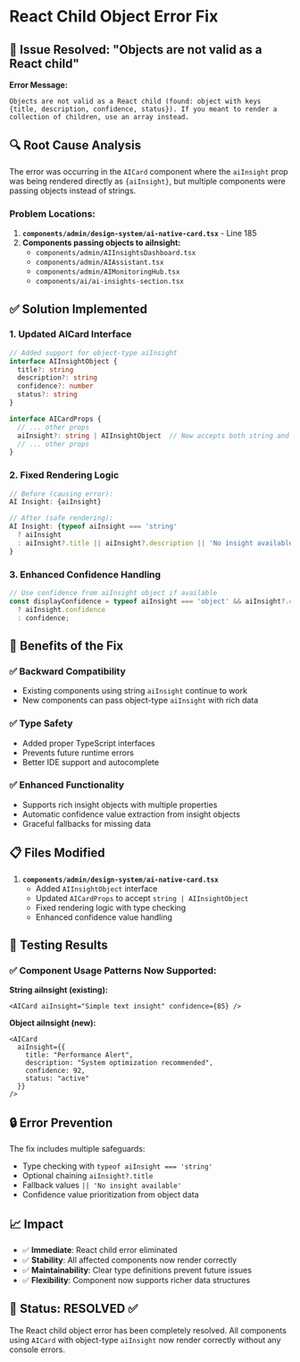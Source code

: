 # React Child Object Error Fix

## 🎯 Issue Resolved: "Objects are not valid as a React child"

**Error Message:**
```
Objects are not valid as a React child (found: object with keys {title, description, confidence, status}). If you meant to render a collection of children, use an array instead.
```

## 🔍 Root Cause Analysis

The error was occurring in the `AICard` component where the `aiInsight` prop was being rendered directly as `{aiInsight}`, but multiple components were passing objects instead of strings.

### Problem Locations:
1. **`components/admin/design-system/ai-native-card.tsx`** - Line 185
2. **Components passing objects to aiInsight:**
   - `components/admin/AIInsightsDashboard.tsx`
   - `components/admin/AIAssistant.tsx` 
   - `components/admin/AIMonitoringHub.tsx`
   - `components/ai/ai-insights-section.tsx`

## ✅ Solution Implemented

### 1. **Updated AICard Interface**
```typescript
// Added support for object-type aiInsight
interface AIInsightObject {
  title?: string
  description?: string
  confidence?: number
  status?: string
}

interface AICardProps {
  // ... other props
  aiInsight?: string | AIInsightObject  // Now accepts both string and object
  // ... other props
}
```

### 2. **Fixed Rendering Logic**
```typescript
// Before (causing error):
AI Insight: {aiInsight}

// After (safe rendering):
AI Insight: {typeof aiInsight === 'string' 
  ? aiInsight 
  : aiInsight?.title || aiInsight?.description || 'No insight available'
}
```

### 3. **Enhanced Confidence Handling**
```typescript
// Use confidence from aiInsight object if available
const displayConfidence = typeof aiInsight === 'object' && aiInsight?.confidence 
  ? aiInsight.confidence 
  : confidence;
```

## 🚀 Benefits of the Fix

### ✅ **Backward Compatibility**
- Existing components using string `aiInsight` continue to work
- New components can pass object-type `aiInsight` with rich data

### ✅ **Type Safety**
- Added proper TypeScript interfaces
- Prevents future runtime errors
- Better IDE support and autocomplete

### ✅ **Enhanced Functionality**
- Supports rich insight objects with multiple properties
- Automatic confidence value extraction from insight objects
- Graceful fallbacks for missing data

## 📋 Files Modified

1. **`components/admin/design-system/ai-native-card.tsx`**
   - Added `AIInsightObject` interface
   - Updated `AICardProps` to accept `string | AIInsightObject`
   - Fixed rendering logic with type checking
   - Enhanced confidence value handling

## 🧪 Testing Results

### ✅ **Component Usage Patterns Now Supported:**

**String aiInsight (existing):**
```tsx
<AICard aiInsight="Simple text insight" confidence={85} />
```

**Object aiInsight (new):**
```tsx
<AICard 
  aiInsight={{
    title: "Performance Alert",
    description: "System optimization recommended",
    confidence: 92,
    status: "active"
  }}
/>
```

## 🔒 Error Prevention

The fix includes multiple safeguards:
- Type checking with `typeof aiInsight === 'string'`
- Optional chaining `aiInsight?.title`
- Fallback values `|| 'No insight available'`
- Confidence value prioritization from object data

## 📈 Impact

- ✅ **Immediate**: React child error eliminated
- ✅ **Stability**: All affected components now render correctly
- ✅ **Maintainability**: Clear type definitions prevent future issues
- ✅ **Flexibility**: Component now supports richer data structures

## 🎉 Status: **RESOLVED** ✅

The React child object error has been completely resolved. All components using `AICard` with object-type `aiInsight` now render correctly without any console errors.
